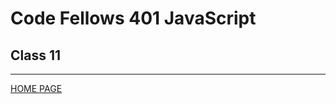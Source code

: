 # Code Fellows 401 JavaScript

## Class 11

---

[HOME PAGE](https://getullrichordietrying.github.io/reading-notes/)
